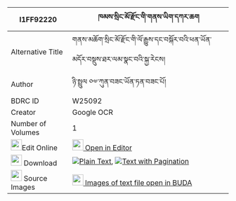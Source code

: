 |I1FF92220|ཁམས་སྲིང་མོ་རྫོང་གི་གནས་ཡིག་དཀར་ཆག 
| --- | --- 
|Alternative Title |གནས་མཆོག་སྲིང་མོ་རྫོང་གི་ལོ་རྒྱུས་དང་བསྐོར་བའི་ཕན་ཡོན་མདོར་བསྡུས་ཐར་ལམ་སྣང་བའི་སྐྱ་རེངས།
|Author| ཉི་སྤྲུལ ༠༧་ཀུན་བཟང་ཡོན་ཏན་བཟང་པོ།
|BDRC ID | W25092
|Creator | Google OCR
|Number of Volumes| 1
|<img width="25" src="https://img.icons8.com/color/25/000000/edit-property.png">Edit Online| [<img width="25" src="https://avatars.githubusercontent.com/u/45091458?s=200&v=4"> Open in Editor](http://editor.openpecha.org/I1FF92220)
|<img width="25" src="https://img.icons8.com/fluent/48/000000/download-2.png"/>  Download | [![](https://img.icons8.com/color/20/000000/txt.png)Plain Text](https://github.com/Openpecha/I1FF92220/releases/download/v1/kham_singmo_dzong_gi_neyik_kar_plain_I1FF92220.zip), [![](https://img.icons8.com/color/20/000000/txt.png)Text with Pagination](https://github.com/Openpecha/I1FF92220/releases/download/v1/kham_singmo_dzong_gi_neyik_kar_pages_I1FF92220.zip)
|<img width="25" src="https://img.icons8.com/plasticine/100/000000/pictures-folder.png"/>  Source Images | [<img width="25" src="https://library.bdrc.io/icons/BUDA-small.svg"> Images of text file open in BUDA](https://library.bdrc.io/show/bdr:W25092)